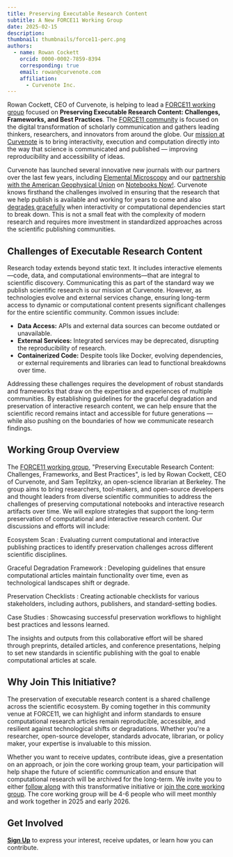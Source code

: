 ```yaml
---
title: Preserving Executable Research Content
subtitle: A New FORCE11 Working Group
date: 2025-02-15
description:
thumbnail: thumbnails/force11-perc.png
authors:
  - name: Rowan Cockett
    orcid: 0000-0002-7859-8394
    corresponding: true
    email: rowan@curvenote.com
    affiliation:
      - Curvenote Inc.
---
```


Rowan Cockett, CEO of Curvenote, is helping to lead a [FORCE11 working group](perc) focused on **Preserving Executable Research Content: Challenges, Frameworks, and Best Practices**. The [FORCE11 community](https://force11.org) is focused on the digital transformation of scholarly communication and gathers leading thinkers, researchers, and innovators from around the globe. Our [mission at Curvenote](https://curvenote.com/mission) is to bring interactivity, execution and computation directly into the way that science is communicated and published — improving reproducibility and accessibility of ideas.

Curvenote has launched several innovative new journals with our partners over the last few years, including [Elemental Microscopy](https://elementalmicroscopy.com) and our [partnership with the American Geophysical Union](https://data.agu.org/notebooks-now/2023/07/25/pilot.html) on [Notebooks Now!](https://agu.curve.space). Curvenote knows firsthand the challenges involved in ensuring that the research that we help publish is available and working for years to come and also [degrades gracefully](https://curvenote.com/docs/publish/graceful-degradation) when interactivity or computational dependencies start to break down. This is not a small feat with the complexity of modern research and requires more investment in standardized approaches across the scientific publishing communities.

## Challenges of Executable Research Content

Research today extends beyond static text. It includes interactive elements—code, data, and computational environments—that are integral to scientific discovery. Communicating this as part of the standard way we publish scientific research is our mission at Curvenote. However, as technologies evolve and external services change, ensuring long-term access to dynamic or computational content presents significant challenges for the entire scientific community. Common issues include:

- **Data Access:** APIs and external data sources can become outdated or unavailable.
- **External Services:** Integrated services may be deprecated, disrupting the reproducibility of research.
- **Containerized Code:** Despite tools like Docker, evolving dependencies, or external requirements and libraries can lead to functional breakdowns over time.

Addressing these challenges requires the development of robust standards and frameworks that draw on the expertise and experiences of multiple communities. By establishing guidelines for the graceful degradation and preservation of interactive research content, we can help ensure that the scientific record remains intact and accessible for future generations — while also pushing on the boundaries of how we communicate research findings.

## Working Group Overview

The [FORCE11 working group](perc), "Preserving Executable Research Content: Challenges, Frameworks, and Best Practices", is led by Rowan Cockett, CEO of Curvenote, and Sam Teplitzky, an open-science librarian at Berkeley. The group aims to bring researchers, tool-makers, and open-source developers and thought leaders from diverse scientific communities to address the challenges of preserving computational notebooks and interactive research artifacts over time. We will explore strategies that support the long-term preservation of computational and interactive research content. Our discussions and efforts will include:

Ecosystem Scan
: Evaluating current computational and interactive publishing practices to identify preservation challenges across different scientific disciplines.

Graceful Degradation Framework
: Developing guidelines that ensure computational articles maintain functionality over time, even as technological landscapes shift or degrade.

Preservation Checklists
: Creating actionable checklists for various stakeholders, including authors, publishers, and standard-setting bodies.

Case Studies
: Showcasing successful preservation workflows to highlight best practices and lessons learned.

The insights and outputs from this collaborative effort will be shared through preprints, detailed articles, and conference presentations, helping to set new standards in scientific publishing with the goal to enable computational articles at scale.

## Why Join This Initiative?

The preservation of executable research content is a shared challenge across the scientific ecosystem. By coming together in this community venue at FORCE11, we can highlight and inform standards to ensure computational research articles remain reproducible, accessible, and resilient against technological shifts or degradations. Whether you're a researcher, open-source developer, standards advocate, librarian, or policy maker, your expertise is invaluable to this mission.

Whether you want to receive updates, contribute ideas, give a presentation on an approach, or join the core working group team, your participation will help shape the future of scientific communication and ensure that computational research will be archived for the long-term. We invite you to either [follow along](prec-form) with this transformative initiative or [join the core working group](prec-form). The core working group will be 4-6 people who will meet monthly and work together in 2025 and early 2026.

## Get Involved

[**Sign Up**](prec-form) to express your interest, receive updates, or learn how you can contribute.

[perc]: https://force11.org/group/preserving-executable-research-content-challenges-frameworks-and-best-practices/
[prec-form]: https://docs.google.com/forms/d/e/1FAIpQLSdVkEudonQldSYDbdL_ggZwISJ36usv6MKtzwodr-A-NAmuqQ/viewform
